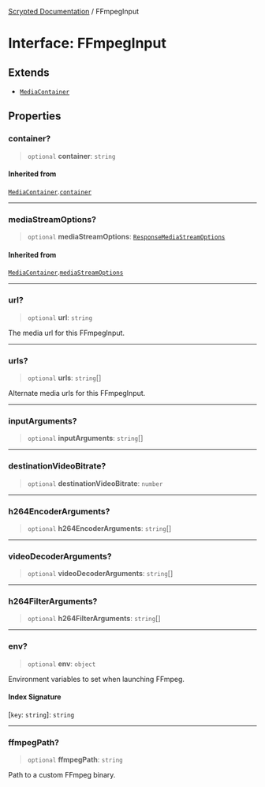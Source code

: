 [Scrypted Documentation](../globals.md) / FFmpegInput

# Interface: FFmpegInput

## Extends

- [`MediaContainer`](MediaContainer.md)

## Properties

### container?

> `optional` **container**: `string`

#### Inherited from

[`MediaContainer`](MediaContainer.md).[`container`](MediaContainer.md#container)

***

### mediaStreamOptions?

> `optional` **mediaStreamOptions**: [`ResponseMediaStreamOptions`](ResponseMediaStreamOptions.md)

#### Inherited from

[`MediaContainer`](MediaContainer.md).[`mediaStreamOptions`](MediaContainer.md#mediastreamoptions)

***

### url?

> `optional` **url**: `string`

The media url for this FFmpegInput.

***

### urls?

> `optional` **urls**: `string`[]

Alternate media urls for this FFmpegInput.

***

### inputArguments?

> `optional` **inputArguments**: `string`[]

***

### destinationVideoBitrate?

> `optional` **destinationVideoBitrate**: `number`

***

### h264EncoderArguments?

> `optional` **h264EncoderArguments**: `string`[]

***

### videoDecoderArguments?

> `optional` **videoDecoderArguments**: `string`[]

***

### h264FilterArguments?

> `optional` **h264FilterArguments**: `string`[]

***

### env?

> `optional` **env**: `object`

Environment variables to set when launching FFmpeg.

#### Index Signature

 \[`key`: `string`\]: `string`

***

### ffmpegPath?

> `optional` **ffmpegPath**: `string`

Path to a custom FFmpeg binary.
